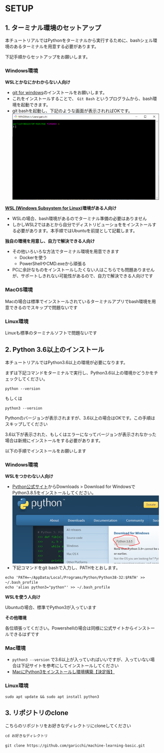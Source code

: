 # SETUP

## 1. ターミナル環境のセットアップ

本チュートリアルではPythonをターミナルから実行するために、bashシェル環境のあるターミナルを用意する必要があります。

下記手順からセットアップをお願いします。

### Windows環境

**WSLとかなにかわからない人向け**
- [git for windows](https://gitforwindows.org/e)のインストールをお願いします。
- これをインストールすることで、 `Git Bash` というプログラムから、bash環境を起動できます。
- git bashを起動し、下記のような画面が表示されればOKです。
![git-bash](./img/git-bash.png)

**[WSL (Windows Subsystem for Linux)](https://docs.microsoft.com/ja-jp/windows/wsl/install-win10)環境がある人向け**
- WSLの場合、bash環境があるのでターミナル準備の必要はありません
- しかしWSL2ではあとから自分でディストリビューショををインストールする必要があります。本手順ではUbuntuを前提として記載します。

**独自の環境を用意し、自力で解決できる人向け**

- その他いろいろな方法でターミナル環境を用意できます
  - Dockerを使う
  - PowerShellやCMD.exeから頑張る
- PCに余計なものをインストールしたくない人はこちらでも問題ありませんが、サポートしきれない可能性があるので、自力で解決できる人向けです

### MacOS環境

Macの場合は標準でインストールされているターミナルアプリでbash環境を用意できるのでスキップで問題ないです

### Linux環境

Linuxも標準のターミナルソフトで問題ないです

## 2. Python 3.6以上のインストール

本チュートリアルではPython3.6以上の環境が必要になります。

まずは下記コマンドをターミナルで実行し、Python3.6以上の環境かどうかをチェックしてください。

```
python --version
```

もしくは

```
python3 --version
```

Pythonのバージョンが表示されますが、3.6以上の場合はOKです。この手順はスキップしてください

3.6以下が表示された、もしくはエラーになってバージョンが表示されなかった場合は新規にインストールをする必要があります。

以下の手順でインストールをお願いします

### Windows環境

**WSLをつかわない人向け**
- [Python公式サイト](https://www.python.org/)からDownloads > Download for WindowsでPython3.8.5をインストールしてください。
![python-install](./img/python-install.png)
- 下記コマンドをgit bashで入力し、PATHをとおします。
```
echo 'PATH=~/AppData/Local/Programs/Python/Python38-32:$PATH' >> ~/.bash_profile
echo 'alias python3="python"' >> ~/.bash_profile
```

**WSLを使う人向け**

Ubuntuの場合、標準でPython3が入っています

**その他環境**

各位頑張ってください。Powershellの場合は同様に公式サイトからインストールできるはずです

### Mac環境

- `python3 --version` で3.6以上が入っていればいいですが、入っていない場合は下記サイトを参考にしてインストールしてください
- [MacにPython3をインストールし環境構築【決定版】](https://qiita.com/7110/items/1aa5968022373e99ae28)

### Linux環境

```
sudo apt update && sudo apt install python3
```

## 3. リポジトリのclone

こちらのリポジトリをお好きなディレクトリにcloneしてください
```
cd お好きなディレクトリ

git clone https://github.com/garicchi/machine-learning-basic.git
```